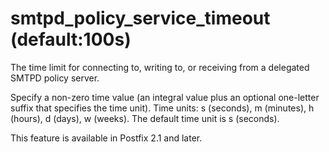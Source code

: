 # smtpd_policy_service_timeout (default:100s) 


The time limit for connecting to, writing to, or receiving from a
delegated SMTPD policy server.


 Specify a non-zero time value (an integral value plus an optional
one-letter suffix that specifies the time unit).  Time units: s
(seconds), m (minutes), h (hours), d (days), w (weeks).
The default time unit is s (seconds).  


This feature is available in Postfix 2.1 and later.



